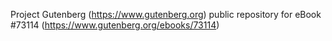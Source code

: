 Project Gutenberg (https://www.gutenberg.org) public repository
for eBook #73114 (https://www.gutenberg.org/ebooks/73114)
